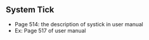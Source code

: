 ## System Tick

-	Page 514: the description of systick in user manual
-	Ex: Page 517 of user manual
